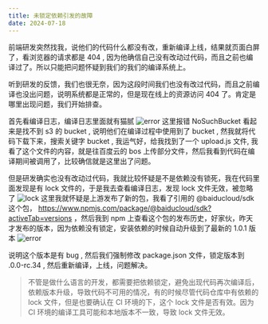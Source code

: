 ```yaml
---
title: 未锁定依赖引发的故障
date: 2024-07-18
---
```

前端研发突然找我，说他们的代码什么都没有改，重新编译上线，结果就页面白屏了，看浏览器的请求都是 404 , 因为他确信自己没有改动过代码，而且之前也编译过了。所以只能把问题怀疑到我们的我们的编译系统上。

听到研发的反馈，我们也很无奈，因为这段时间我们也没有改过代码，而且之前编译也没出问题，说明系统都是正常的，但是现在线上的资源访问 404 了。肯定是哪里出现问题，我们开始排查。

首先看编译日志，编译日志里面就有猫腻
![error](/20240718/20240718-141330.png)
这里报错 NoSuchBucket 看起来是找不到 s3 的 bucket , 说明他们在编译过程中使用到了 bucket , 然我就将代码下载下来，搜索关键字 bucket , 我运气好，给我找到了一个 upload.js 文件, 我看了这个文件的内容，就是往百度云的 bos 上传部分文件，然后我看到代码在编译期间被调用了，比较确信就是这里出了问题。

但是研发确实也没有改动过代码，我就比较怀疑是不是依赖没有锁死，我在代码里面发现是有 lock 文件的，于是我去查看编译日志，发现 lock 文件无效，被忽略了
![lock](/20240718/lock.jpg)
这里我就怀疑是上游发布了新的包，我看了引用的 @baiducloud/sdk 这个包， https://www.npmjs.com/package/@baiducloud/sdk?activeTab=versions ，然后我到 npm 上查看这个包的发布历史，好家伙，昨天才发布的版本，因为依赖没有锁定，安装依赖的时候自动升级到了最新的 1.0.1 版本
![error](/20240718/npm.png)

说明这个版本是有 bug , 然后我们强制修改 package.json 文件，锁定版本到 .0.0-rc.34 , 然后重新编译，上线，问题解决。

> 不管是做什么语言的开发，都需要把依赖锁定，避免出现代码再次编译后，依赖版本升级，导致代码不可用的情况，有的时候尽管代码仓库中有依赖的 lock 文件，但是也要确认在 CI 环境的下，这个 lock 文件是否有效。因为 CI 环境的编译工具可能和本地版本不一致，导致 lock 文件无效。
